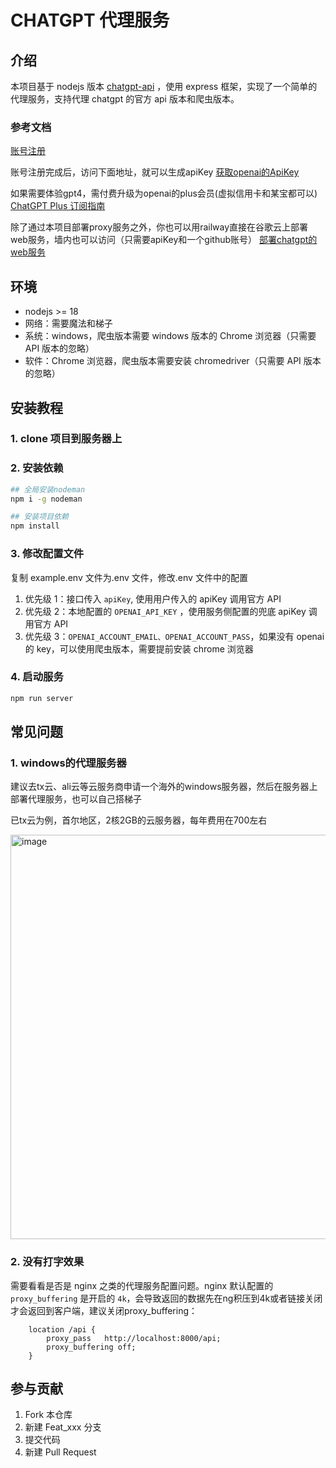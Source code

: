 # CHATGPT 代理服务

## 介绍

本项目基于 nodejs 版本 [chatgpt-api](https://github.com/transitive-bullshit/chatgpt-api) ，使用 express 框架，实现了一个简单的代理服务，支持代理 chatgpt 的官方 api 版本和爬虫版本。

### 参考文档

[账号注册](https://cloud.tencent.com/developer/article/2190154)

账号注册完成后，访问下面地址，就可以生成apiKey
[获取openai的ApiKey](https://platform.openai.com/account/api-keys)

如果需要体验gpt4，需付费升级为openai的plus会员(虚拟信用卡和某宝都可以)
[ChatGPT Plus 订阅指南](https://yofine.zhubai.love/posts/2247819421823352832)

除了通过本项目部署proxy服务之外，你也可以用railway直接在谷歌云上部署web服务，墙内也可以访问（只需要apiKey和一个github账号）
[部署chatgpt的web服务](https://github.com/SmileSmith/chatgpt-web)

## 环境

- nodejs >= 18
- 网络：需要魔法和梯子
- 系统：windows，爬虫版本需要 windows 版本的 Chrome 浏览器（只需要 API 版本的忽略）
- 软件：Chrome 浏览器，爬虫版本需要安装 chromedriver（只需要 API 版本的忽略）

## 安装教程

### 1. clone 项目到服务器上

### 2. 安装依赖

```bash
## 全局安装nodeman
npm i -g nodeman

## 安装项目依赖
npm install
```

### 3. 修改配置文件

复制 example.env 文件为.env 文件，修改.env 文件中的配置

1. 优先级 1：接口传入 `apiKey`, 使用用户传入的 apiKey 调用官方 API
2. 优先级 2：本地配置的 `OPENAI_API_KEY` ，使用服务侧配置的兜底 apiKey 调用官方 API
3. 优先级 3：`OPENAI_ACCOUNT_EMAIL、OPENAI_ACCOUNT_PASS`，如果没有 openai 的 key，可以使用爬虫版本，需要提前安装 chrome 浏览器

### 4. 启动服务

```bash
npm run server
```

## 常见问题


### 1. windows的代理服务器

建议去tx云、ali云等云服务商申请一个海外的windows服务器，然后在服务器上部署代理服务，也可以自己搭梯子

已tx云为例，首尔地区，2核2GB的云服务器，每年费用在700左右

<img width="647" alt="image" src="https://user-images.githubusercontent.com/17798955/224979451-b108809a-2258-4d5e-bfe2-57d31c0ea555.png">


### 2. 没有打字效果

需要看看是否是 nginx 之类的代理服务配置问题。nginx 默认配置的 `proxy_buffering` 是开启的 `4k`，会导致返回的数据先在ng积压到4k或者链接关闭才会返回到客户端，建议关闭proxy_buffering：

```nginx
    location /api {
        proxy_pass   http://localhost:8000/api;
        proxy_buffering off;
    }
```

## 参与贡献

1. Fork 本仓库
2. 新建 Feat_xxx 分支
3. 提交代码
4. 新建 Pull Request
